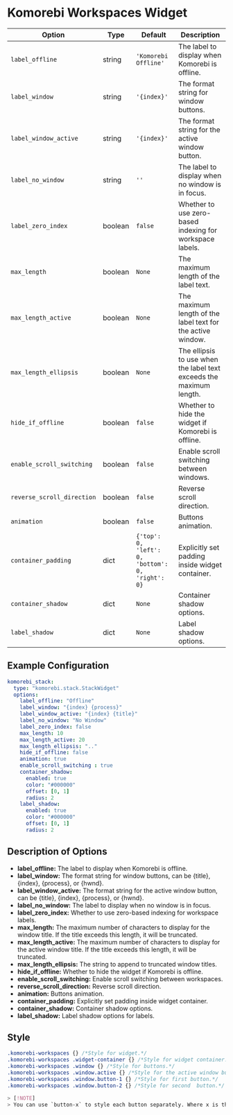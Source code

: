 # Komorebi Workspaces Widget
| Option                     | Type    | Default                  | Description                                                                 |
|----------------------------|---------|--------------------------|-----------------------------------------------------------------------------|
| `label_offline`          | string  | `'Komorebi Offline'`     | The label to display when Komorebi is offline.                              |
| `label_window`    | string  | `'{index}'`              | The format string for window buttons.                                    |
| `label_window_active` | string | `'{index}'`              | The format string for the active window button.                          |
| `label_no_window`       | string  | `''`                     | The label to display when no window is in focus.                                         |
| `label_zero_index`        | boolean | `false`    | Whether to use zero-based indexing for workspace labels.                    |
| `max_length`        | boolean | `None`    | 	The maximum length of the label text.              |
| `max_length_active`        | boolean | `None`    | 	The maximum length of the label text for the active window.              |
| `max_length_ellipsis`        | boolean | `None`    | 		The ellipsis to use when the label text exceeds the maximum length.              |
| `hide_if_offline`       | boolean | `false`         | Whether to hide the widget if Komorebi is offline.                          |
| `enable_scroll_switching` | boolean | `false`      | Enable scroll switching between windows.                                 |
| `reverse_scroll_direction` | boolean | `false`      | Reverse scroll direction.                                                  |
| `animation`  | boolean | `false`      | Buttons animation.                                           |
| `container_padding`  | dict | `{'top': 0, 'left': 0, 'bottom': 0, 'right': 0}`      | Explicitly set padding inside widget container.
| `container_shadow`      | dict    | `None`                  | Container shadow options.                                |
| `label_shadow`            | dict    | `None`                  | Label shadow options.                       |

## Example Configuration

```yaml
komorebi_stack:
  type: "komorebi.stack.StackWidget"
  options:
    label_offline: "Offline"
    label_window: "{index} {process}"
    label_window_active: "{index} {title}"
    label_no_window: "No Window"
    label_zero_index: false
    max_length: 10
    max_length_active: 20
    max_length_ellipsis: ".."
    hide_if_offline: false
    animation: true
    enable_scroll_switching : true
    container_shadow:
      enabled: true
      color: "#000000"
      offset: [0, 1]
      radius: 2
    label_shadow:
      enabled: true
      color: "#000000"
      offset: [0, 1]
      radius: 2
```

## Description of Options
- **label_offline:** The label to display when Komorebi is offline.
- **label_window:** The format string for window buttons, can be {title}, {index}, {process}, or {hwnd}.
- **label_window_active:** The format string for the active window button, can be {title}, {index}, {process}, or {hwnd}.
- **label_no_window:** The label to display when no window is in focus.  
- **label_zero_index:** Whether to use zero-based indexing for workspace labels.
- **max_length:** The maximum number of characters to display for the window title. If the title exceeds this length, it will be truncated.
- **max_length_active:** The maximum number of characters to display for the active window title. If the title exceeds this length, it will be truncated.
- **max_length_ellipsis:** The string to append to truncated window titles.  
- **hide_if_offline:** Whether to hide the widget if Komorebi is offline.
- **enable_scroll_switching:** Enable scroll switching between workspaces.
- **reverse_scroll_direction:** Reverse scroll direction.
- **animation:** Buttons animation.
- **container_padding:** Explicitly set padding inside widget container.
- **container_shadow:** Container shadow options.
- **label_shadow:** Label shadow options for labels.

## Style
```css
.komorebi-workspaces {} /*Style for widget.*/
.komorebi-workspaces .widget-container {} /*Style for widget container.*/
.komorebi-workspaces .window {} /*Style for buttons.*/
.komorebi-workspaces .window.active {} /*Style for the active window button.*/
.komorebi-workspaces .window.button-1 {} /*Style for first button.*/
.komorebi-workspaces .window.button-2 {} /*Style for second  button.*/

> [!NOTE]  
> You can use `button-x` to style each button separately. Where x is the index of the button.
